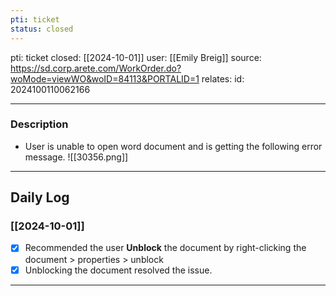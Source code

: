 ```yaml
---
pti: ticket
status: closed
---
```

pti: ticket 
closed: [[2024-10-01]]
user: [[Emily Breig]]
source: https://sd.corp.arete.com/WorkOrder.do?woMode=viewWO&woID=84113&PORTALID=1
relates: 
id: 2024100110062166

---
### Description
- User is unable to open word document and is getting the following error message.
![[30356.png]]

---
## Daily Log
### [[2024-10-01]]
- [x] Recommended the user **Unblock** the document by right-clicking the document > properties > unblock
- [x] Unblocking the document resolved the issue.
---




